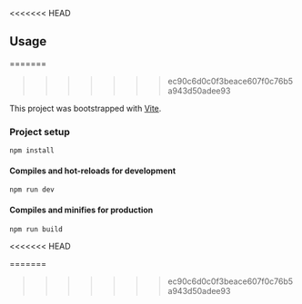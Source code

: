 
<<<<<<< HEAD
## Usage
=======
>>>>>>> ec90c6d0c0f3beace607f0c76b5a943d50adee93

This project was bootstrapped with [Vite](https://vitejs.dev/).

### Project setup
```
npm install
```

#### Compiles and hot-reloads for development
```
npm run dev
```

#### Compiles and minifies for production
```
npm run build
```
<<<<<<< HEAD

=======
>>>>>>> ec90c6d0c0f3beace607f0c76b5a943d50adee93
